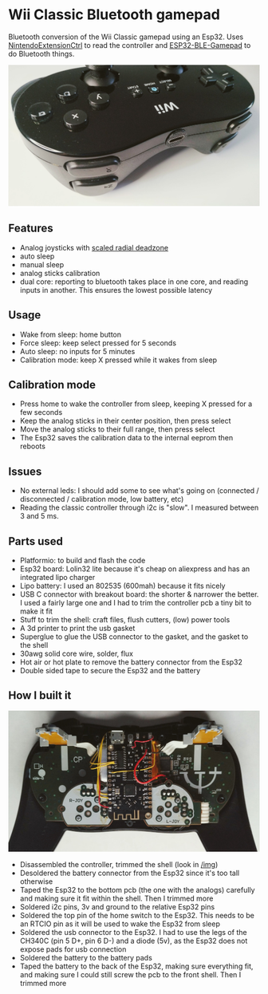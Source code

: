 # Wii Classic Bluetooth gamepad

Bluetooth conversion of the Wii Classic gamepad using an Esp32.
Uses [NintendoExtensionCtrl](https://github.com/dmadison/NintendoExtensionCtrl) to read the controller and [ESP32-BLE-Gamepad](https://github.com/lemmingDev/ESP32-BLE-Gamepad) to do Bluetooth things.

![photo](img/08-glam.jpg)

## Features

- Analog joysticks with [scaled radial deadzone](https://github.com/Minimuino/thumbstick-deadzones)
- auto sleep
- manual sleep
- analog sticks calibration
- dual core: reporting to bluetooth takes place in one core, and reading inputs in another. This ensures the lowest possible latency

## Usage

- Wake from sleep: home button
- Force sleep: keep select pressed for 5 seconds
- Auto sleep: no inputs for 5 minutes
- Calibration mode: keep X pressed while it wakes from sleep

## Calibration mode

- Press home to wake the controller from sleep, keeping X pressed for a few seconds
- Keep the analog sticks in their center position, then press select
- Move the analog sticks to their full range, then press select
- The Esp32 saves the calibration data to the internal eeprom then reboots

## Issues

- No external leds: I should add some to see what's going on (connected / disconnected / calibration mode, low battery, etc)
- Reading the classic controller through i2c is "slow". I measured between 3 and 5 ms.

## Parts used

- Platformio: to build and flash the code
- Esp32 board: Lolin32 lite because it's cheap on aliexpress and has an integrated lipo charger
- Lipo battery: I used an 802535 (600mah) because it fits nicely
- USB C connector with breakout board: the shorter & narrower the better. I used a fairly large one and I had to trim the controller pcb a tiny bit to make it fit
- Stuff to trim the shell: craft files, flush cutters, (low) power tools
- A 3d printer to print the usb gasket
- Superglue to glue the USB connector to the gasket, and the gasket to the shell
- 30awg solid core wire, solder, flux
- Hot air or hot plate to remove the battery connector from the Esp32
- Double sided tape to secure the Esp32 and the battery

## How I built it

![assembly](/img/07-wiring.jpg)

- Disassembled the controller, trimmed the shell (look in [/img](/img))
- Desoldered the battery connector from the Esp32 since it's too tall otherwise
- Taped the Esp32 to the bottom pcb (the one with the analogs) carefully and making sure it fit within the shell. Then I trimmed more
- Soldered i2c pins, 3v and ground to the relative Esp32 pins
- Soldered the top pin of the home switch to the Esp32. This needs to be an RTCIO pin as it will be used to wake the Esp32 from sleep
- Soldered the usb connector to the Esp32. I had to use the legs of the CH340C (pin 5 D+, pin 6 D-) and a diode (5v), as the Esp32 does not expose pads for usb connection
- Soldered the battery to the battery pads
- Taped the battery to the back of the Esp32, making sure everything fit, and making sure I could still screw the pcb to the front shell. Then I trimmed more
